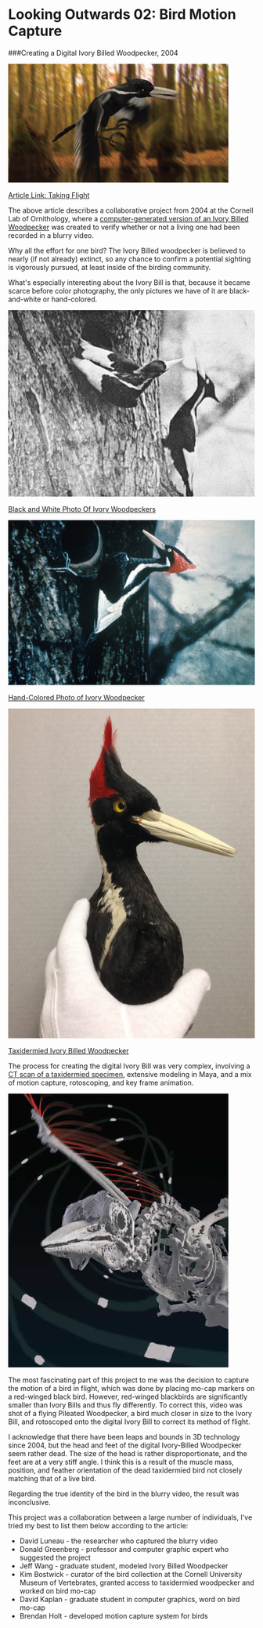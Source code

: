 # Looking Outwards 02: Bird Motion Capture

###Creating a Digital Ivory Billed Woodpecker, 2004

[![](images/ivorywoodpecker_sim.jpg)](http://www.cgw.com/Publications/CGW/2010/Volume-33-Issue-1-Jan-2010-/Taking-Flight.aspx)

[Article Link: Taking Flight](http://www.cgw.com/Publications/CGW/2010/Volume-33-Issue-1-Jan-2010-/Taking-Flight.aspx)

The above article describes a collaborative project from 2004 at the Cornell Lab of Ornithology, where a [computer-generated version of an Ivory Billed Woodpecker](http://www.cgw.com/images/media/PublicationsArticle/0110/Birds001.jpg) was created to verify whether or not a living one had been recorded in a blurry video. 

Why all the effort for one bird? The Ivory Billed woodpecker is believed to nearly (if not already) extinct, so any chance to confirm a potential sighting is vigorously pursued, at least inside of the birding community.

What's especially interesting about the Ivory Bill is that, because it became scarce before color photography, the only pictures we have of it are black-and-white or hand-colored. 

[![](images/ivorybill_bw.jpg)](https://en.wikipedia.org/wiki/Ivory-billed_woodpecker#/media/File:Ivory-bill_pair.jpg)

[Black and White Photo Of Ivory Woodpeckers](https://en.wikipedia.org/wiki/Ivory-billed_woodpecker#/media/File:Ivory-bill_pair.jpg)

[![](images/Ivory-billed_Woodpecker_by_Jerry_A._Payne.jpg)](https://en.wikipedia.org/wiki/File:Ivory-billed_Woodpecker_by_Jerry_A._Payne.jpg)

[Hand-Colored Photo of Ivory Woodpecker](https://en.wikipedia.org/wiki/File:Ivory-billed_Woodpecker_by_Jerry_A._Payne.jpg)

[![](images/ivorybill_taxidermy.jpg)](http://www.miamisci.org/blog/wp-content/uploads/2014/01/ivory-billed-woodpecker1.jpg)

[Taxidermied Ivory Billed Woodpecker](http://www.miamisci.org/blog/wp-content/uploads/2014/01/ivory-billed-woodpecker1.jpg)

The process for creating the digital Ivory Bill was very complex, involving a [CT scan of a taxidermied specimen](http://www.cgw.com/images/media/PublicationsArticle/0110/Birds003.jpg), extensive modeling in Maya, and a mix of motion capture, rotoscoping,  and key frame animation.

[![](images/ivorybill_ctscan.jpg)](http://www.cgw.com/images/media/PublicationsArticle/0110/Birds003.jpg)

The most fascinating part of this project to me was the decision to capture the motion of a bird in flight, which was done by placing mo-cap markers on a red-winged black bird. However, red-winged blackbirds are significantly smaller than Ivory Bills and thus fly differently. To correct this, video was shot of a flying Pileated Woodpecker, a bird much closer in size to the Ivory Bill, and rotoscoped onto the digital Ivory Bill to correct its method of flight.

I acknowledge that there have been leaps and bounds in 3D technology since 2004, but the head and feet of the digital Ivory-Billed Woodpecker seem rather dead. The size of the head is rather disproportionate, and the feet are at a very stiff angle. I think this is a result of the muscle mass, position, and feather orientation of the dead taxidermied bird not closely matching that of a live bird.

Regarding the true identity of the bird in the blurry video, the result was inconclusive. 

This project was a collaboration between a large number of individuals, I've tried my best to list them below according to the article: 

- David Luneau - the researcher who captured the blurry video
- Donald Greenberg - professor and computer graphic expert who suggested the project
- Jeff Wang - graduate student, modeled Ivory Billed Woodpecker
- Kim Bostwick - curator of the bird collection at the Cornell University Museum of Vertebrates, granted access to taxidermied woodpecker and worked on bird mo-cap
- David Kaplan - graduate student in computer graphics, word on bird mo-cap
- Brendan Holt - developed motion capture system for birds
